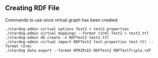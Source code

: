 ## Creating RDF File
Commands to use once virtual graph has been created:

```
./stardog-admin virtual options Test2 > test2.properties 
./stardog-admin virtual mappings --format r2rml Test2 > test2.ttl
./stardog-admin db create -n RDFTest2 test2.ttl
./stardog-admin virtual import RDFTest2 test.properties test.ttl --format r2rml
./stardog data export --format NTRIPLES RDFTest2 RDFTestTriple.rdf
```
